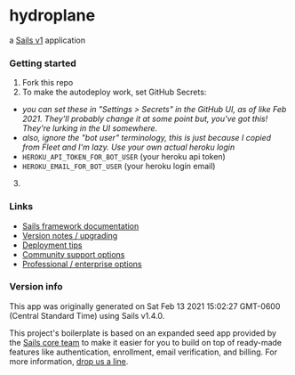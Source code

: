 # hydroplane

a [Sails v1](https://sailsjs.com) application


### Getting started

1. Fork this repo
2. To make the autodeploy work, set GitHub Secrets:
  - _you can set these in "Settings > Secrets" in the GitHub UI, as of like Feb 2021.  They'll probably change it at some point but, you've got this!  They're lurking in the UI somewhere._
  - _also, ignore the "bot user" terminology, this is just because I copied from Fleet and I'm lazy.  Use your own actual heroku login_
  - `HEROKU_API_TOKEN_FOR_BOT_USER` (your heroku api token)
  - `HEROKU_EMAIL_FOR_BOT_USER` (your heroku login email)
3.

### Links

+ [Sails framework documentation](https://sailsjs.com/get-started)
+ [Version notes / upgrading](https://sailsjs.com/documentation/upgrading)
+ [Deployment tips](https://sailsjs.com/documentation/concepts/deployment)
+ [Community support options](https://sailsjs.com/support)
+ [Professional / enterprise options](https://sailsjs.com/enterprise)


### Version info

This app was originally generated on Sat Feb 13 2021 15:02:27 GMT-0600 (Central Standard Time) using Sails v1.4.0.

<!-- Internally, Sails used [`sails-generate@2.0.0`](https://github.com/balderdashy/sails-generate/tree/v2.0.0/lib/core-generators/new). -->


This project's boilerplate is based on an expanded seed app provided by the [Sails core team](https://sailsjs.com/about) to make it easier for you to build on top of ready-made features like authentication, enrollment, email verification, and billing.  For more information, [drop us a line](https://sailsjs.com/support).


<!--
Note:  Generators are usually run using the globally-installed `sails` CLI (command-line interface).  This CLI version is _environment-specific_ rather than app-specific, thus over time, as a project's dependencies are upgraded or the project is worked on by different developers on different computers using different versions of Node.js, the Sails dependency in its package.json file may differ from the globally-installed Sails CLI release it was originally generated with.  (Be sure to always check out the relevant [upgrading guides](https://sailsjs.com/upgrading) before upgrading the version of Sails used by your app.  If you're stuck, [get help here](https://sailsjs.com/support).)
-->

